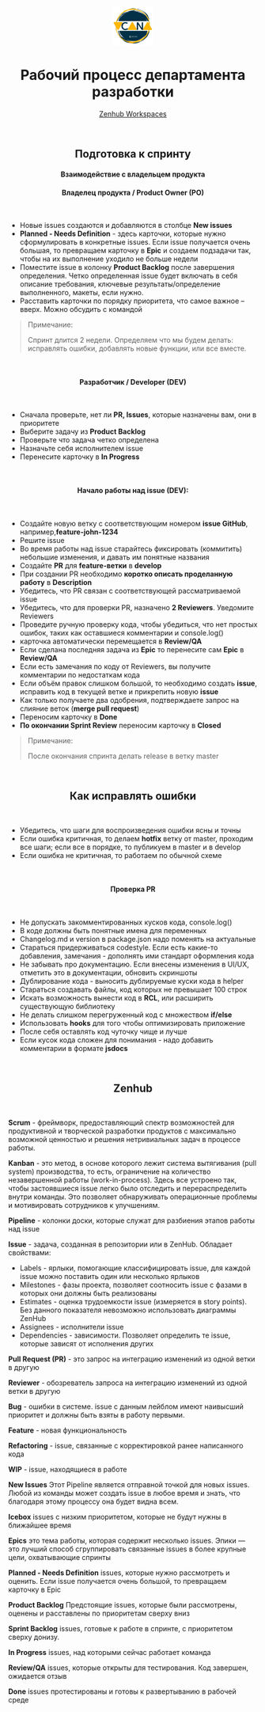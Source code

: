 <div id="top"></div>

<br />
<div align="center">
  <a href="https://github.com/texttree/v-cana">
    <img src="images/logo.jpg" alt="Logo" width="80" height="80">
  </a>

<h1 align="center">Рабочий процесс департамента разработки</h1>

  <p align="center">
    <a href="https://github.com/texttree/v-cana/issues#workspaces/v-cana-project-620deae51595a40010a913fe/board">Zenhub Workspaces</a>
  </p>
</div>

<br>
<h2 align="center">Подготовка к спринту</h2>
<h4 align="center">Взаимодействие с владельцем продукта</h4>
<h4 align="center">Владелец продукта / Product Owner (PO)</h4>
<br>

<ul>
<li>Новые issues создаются и добавляются в столбце <span style="font-weight:bold">New issues</span></li>
<li><span style="font-weight:bold">Planned - Needs Definition</span> - здесь карточки, которые нужно сформулировать в конкретные issues. Если issue получается очень большая, то превращаем карточку в <span style="font-weight:bold">Epic</span> и создаем подзадачи так, чтобы на их выполнение уходило не больше недели</li>
<li>Поместите issue в колонку <span style="font-weight:bold">Product Backlog</span> после завершения определения. Четко определенная issue будет включать в себя описание требования, ключевые результаты/определение выполненного, макеты, если нужно.</li>
<li>Расставить карточки по порядку приоритета, что самое важное – вверх. Можно обсудить с командой</li>
</ul>

> Примечание:
>
> Спринт длится 2 недели. Определяем что мы будем делать: исправлять ошибки, добавлять новые функции, или все вместе.
><br>

<br>
<h4 align="center">Разработчик / Developer (DEV)</h4>
<br>

<ul>
<li>Сначала проверьте, нет ли <span style="font-weight:bold">PR, Issues</span>, которые назначены вам, они в приоритете</li>
<li>Выберите задачу из <span style="font-weight:bold">Product Backlog</span></li>
<li>Проверьте что задача четко определена</li>
<li>Назначьте себя исполнителем issue</li>
<li>Перенесите карточку в <span style="font-weight:bold">In Progress</span></li>
</ul>
<span style="font-weight:bold"></span>

<br>
<h4 align="center">Начало работы над issue (DEV):</h4>
<br>

<ul>
<li>Создайте новую ветку с соответствующим номером <span style="font-weight:bold">issue GitHub</span>, например,<span style="font-weight:bold">feature-john-1234</span></li>
<li>Решите issue</li>
<li>Во время работы над issue старайтесь фиксировать (коммитить) небольшие изменения, и давать им понятные названия</li>
<li>Создайте <span style="font-weight:bold">PR</span> для <span style="font-weight:bold">feature-ветки</span> в <span style="font-weight:bold">develop</span></li>
<li>При создании PR необходимо <span style="font-weight:bold">коротко описать проделанную работу</span> в <span style="font-weight:bold">Description</span></li>
<li>Убедитесь, что PR связан с соответствующей рассматриваемой issue</li>
<li>Убедитесь, что для проверки PR, назначено <span style="font-weight:bold">2 Reviewers</span>. Уведомите Reviewers</li>
<li>Проведите ручную проверку кода, чтобы убедиться, что нет простых ошибок, таких как оставшиеся комментарии и console.log()</li>
<li>карточка автоматически перемещается в <span style="font-weight:bold">Review/QA</span></li>
<li>Если сделана последняя задача из <span style="font-weight:bold">Epic</span> то перенесите сам <span style="font-weight:bold">Epic</span> в <span style="font-weight:bold">Review/QA</span></li>
<li>Если есть замечания по коду от Reviewers, вы получите комментарии по недостаткам кода</li>
<li>Если объём правок слишком большой, то необходимо создать <span style="font-weight:bold">issue</span>, исправить код в текущей ветке и прикрепить новую <span style="font-weight:bold">issue</span></li>
<li>Как только получаете два одобрения, подтверждаете запрос на слияние веток (<span style="font-weight:bold">merge pull request</span>)</li>
<li>Переносим карточку в <span style="font-weight:bold">Done</span></li>
<li><span style="font-weight:bold">По окончании Sprint Review</span> переносим карточку в <span style="font-weight:bold">Closed</span></li>
</ul>

> Примечание:
>
> После окончания спринта делать release в ветку master
> <br>

<br>
<h2 align="center">Как исправлять ошибки</h2>
<br>

<ul>
<li>Убедитесь, что шаги для воспроизведения ошибки ясны и точны</li>
<li>Если ошибка критичная, то делаем <span style="font-weight:bold">hotfix</span> ветку от master, проходим все шаги; если все в порядке, то публикуем в master и в develop</li>
<li>Если ошибка не критичная, то работаем по обычной схеме</li>
</ul>

<br>
<h4 align="center">Проверка PR</h4>
<br>

<ul>
<li>Не допускать закомментированных кусков кода, console.log()</li>
<li>В коде должны быть понятные имена для переменных</li>

<li>Changelog.md и version в package.json надо поменять на актуальные</li>
<li>Стараться придерживаться codestyle. Если есть какие-то добавления, замечания - дополнять ими стандарт оформления кода</li>
<li>Не забывать про документацию. Если внесены изменения в UI/UX, отметить это в документации, обновить скриншоты</li>
<li>Дублирование кода - выносить дублируемые куски кода в helper</li>
<li>Стараться создавать файлы, код которых не превышает  100 строк</li>
<li>Искать возможность вынести код в <span style="font-weight:bold">RCL</span>, или расширить существующую библиотеку</li>
<li>Не делать слишком перегруженный код с множеством <span style="font-weight:bold">if/else</span></li>
<li>Использовать <span style="font-weight:bold">hooks</span> для того чтобы оптимизировать приложение</li>
<li>После себя оставлять код чуточку чище и лучше</li>
<li>Если кусок кода сложен для понимания - надо добавить комментарии в формате <span style="font-weight:bold">jsdocs</span></li>
</ul>

<br>
<h2 align="center">Zenhub</h2>
<br>

**Scrum** - фреймворк, предоставляющий спектр возможностей для продуктивной и  творческой разработки продуктов с максимально возможной ценностью и решения  нетривиальных задач в процессе работы. 

**Kanban** - это метод, в основе которого лежит система вытягивания (pull system) производства, то есть, ограничение на количество незавершенной работы (work-in-process). Здесь все устроено так, чтобы застоявшиеся issue легко было отследить и перераспределить внутри команды. Это позволяет обнаруживать операционные проблемы и мотивировать сотрудников к улучшениям.

**Pipeline**  - колонки доски, которые служат для разбиения этапов работы над issue

**Issue** - задача, созданная в репозитории или в ZenHub. Обладает свойствами:
<ul>
<li>Labels - ярлыки, помогающие классифицировать issue, для каждой issue можно поставить один или несколько ярлыков</li>
<li>Milestones - фазы проекта, позволяет соотносить issue с фазами в которых они должны быть реализованы</li>
<li>Estimates - оценка трудоемкости issue (измеряется в story points). Без данного показателя невозможно использовать диаграммы ZenHub</li>
<li>Assignees - исполнители issue</li>
<li>Dependencies - зависимости. Позволяет определить те issue, которые зависят от исполнения других</li>
</ul>

**Pull Request (PR)** - это запрос на интеграцию изменений из одной ветки в другую

**Reviewer** - обозреватель запроса на интеграцию изменений из одной ветки в другую

**Bug** - ошибки в системе. issue с данным лейблом имеют наивысший приоритет и должны быть взяты в работу первыми.

**Feature** - новая функциональность

**Refactoring** - issue, связанные с корректировкой ранее написанного кода

**WIP** - issue, находящиеся в работе

**New Issues**
Этот Pipeline является отправной точкой для новых issues. Любой из команды может создать issue в любое время и знать, что благодаря этому процессу она будет видна всем.

**Icebox**
issues с низким приоритетом, которые не будут нужны в ближайшее время

**Epics**
 это тема работы, которая содержит несколько issues. Эпики — это лучший способ сгруппировать связанные issues в более крупные цели, охватывающие спринты

**Planned - Needs Definition**
issues, которые нужно рассмотреть и оценить. Если issue получается очень большой, то превращаем карточку в Epic

**Product Backlog**
Предстоящие issues, которые были рассмотрены, оценены и расставлены по приоритетам сверху вниз

**Sprint Backlog**
issues, готовые к работе в спринте, с приоритетом сверху донизу.

**In Progress**
issues, над которыми сейчас работает команда

**Review/QA**
issues, которые открыты для тестирования. Код завершен, ожидается отзыв

**Done**
issues протестированы и готовы к развертыванию в рабочей среде



<!-- <li>Во время <span style="font-weight:bold">Sprint Review</span> показываете что сделали; если все в порядке, то команда решает, делать релиз или нет</li> -->
<!-- <li>Если делаем релиз, то делаем слияние веток <span style="font-weight:bold">develop</span> и <span style="font-weight:bold">master</span></li> -->
